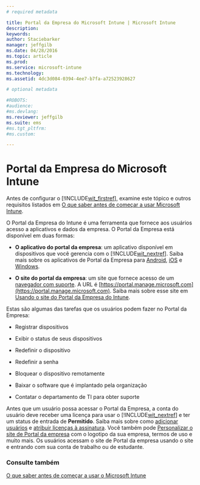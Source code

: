 ```yaml
---
# required metadata

title: Portal da Empresa do Microsoft Intune | Microsoft Intune
description:
keywords:
author: Staciebarker
manager: jeffgilb
ms.date: 04/28/2016
ms.topic: article
ms.prod:
ms.service: microsoft-intune
ms.technology:
ms.assetid: 4dc3d084-0394-4ee7-b7fa-a72523928627

# optional metadata

#ROBOTS:
#audience:
#ms.devlang:
ms.reviewer: jeffgilb
ms.suite: ems
#ms.tgt_pltfrm:
#ms.custom:

---
```


# Portal da Empresa do Microsoft Intune

Antes de configurar o [!INCLUDE[wit_firstref](../includes/wit_firstref_md.md)], examine este tópico e outros requisitos listados em [O que saber antes de começar a usar Microsoft Intune](what-to-know-before-you-start-microsoft-intune.md).

O Portal da Empresa do Intune é uma ferramenta que fornece aos usuários acesso a aplicativos e dados da empresa. O Portal da Empresa está disponível em duas formas:

-   **O aplicativo do portal da empresa**: um aplicativo disponível em dispositivos que você gerencia com o [!INCLUDE[wit_nextref](../includes/wit_nextref_md.md)]. Saiba mais sobre os aplicativos de Portal da Empresa para [Android](/Intune/EndUser/using-your-android-device-with-intune), [iOS](/Intune/EndUser/using-your-ios-or-mac-os-x-device-with-intune)
 e [Windows](/Intune/EndUser/using-your-windows-device-with-intune).


- **O site do portal da empresa**: um site que fornece acesso de um [navegador com suporte](supported-web-browsers.md). A URL é [https://portal.manage.microsoft.com](https://portal.manage.microsoft.com). Saiba mais sobre esse site em [Usando o site do Portal da Empresa do Intune](/Intune/EndUser/using-the-intune-company-portal-website).

Estas são algumas das tarefas que os usuários podem fazer no Portal da Empresa:

-   Registrar dispositivos

-   Exibir o status de seus dispositivos

-   Redefinir o dispositivo

-   Redefinir a senha

-   Bloquear o dispositivo remotamente

-   Baixar o software que é implantado pela organização

-   Contatar o departamento de TI para obter suporte

Antes que um usuário possa acessar o Portal da Empresa, a conta do usuário deve receber uma licença para usar o [!INCLUDE[wit_nextref](../includes/wit_nextref_md.md)] e ter um status de entrada de **Permitido**. Saiba mais sobre como [adicionar usuários](start-with-a-paid-subscription-to-microsoft-intune-step-3.md) e [atribuir licenças à assinatura](start-with-a-paid-subscription-to-microsoft-intune-step-4.md). Você também pode [Personalizar o site de Portal da empresa](start-with-a-paid-subscription-to-microsoft-intune-step-7.md) com o logotipo da sua empresa, termos de uso e muito mais. Os usuários acessam o site de Portal da empresa usando o site e entrando com sua conta de trabalho ou de estudante.

### Consulte também
[O que saber antes de começar a usar o Microsoft Intune](what-to-know-before-you-start-microsoft-intune.md)


<!--HONumber=May16_HO1-->


